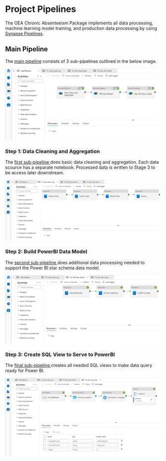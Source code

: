 # Project Pipelines

The OEA Chronic Absenteeism Package implements all data processing, machine learning model training, and production data processing by using [Synapse Pipelines](https://docs.microsoft.com/en-us/azure/data-factory/concepts-pipelines-activities?toc=%2Fazure%2Fsynapse-analytics%2Ftoc.json&tabs=data-factory). 

## Main Pipeline

The [main pipeline](https://github.com/cviddenKwantum/oea-digital-learning-insights/blob/main/Digital_Equity_of_Access/pipelines/MainPipeline_support_VSTS.zip) consists of 3 sub-pipelines outlined in the below image. 

![Main Synapse Pipeline](https://github.com/cviddenKwantum/oea-digital-learning-insights/blob/main/Digital_Equity_of_Access/docs/images/p_main.png "Main Pipeline")

### Step 1: Data Cleaning and Aggregation
 
The <ins> first sub-pipeline </ins> does basic data cleaning and aggregation. Each data scource has a separate notebook. Processed data is written to Stage 3 to be access later downstream.

![Data Cleaning Pipeline](https://github.com/cviddenKwantum/oea-digital-learning-insights/blob/main/Digital_Equity_of_Access/docs/images/p1_dataagg.png "Data Cleaning Pipeline")

### Step 2: Build PowerBI Data Model

The <ins> second sub-pipeline </ins> does additional data processing needed to support the Power BI star schema data model.

![PowerBI Data Model](https://github.com/cviddenKwantum/oea-digital-learning-insights/blob/main/Digital_Equity_of_Access/docs/images/p2_pbimodel.png "PowerBI Data Model")

### Step 3: Create SQL View to Serve to PowerBI
 
The <ins> final sub-pipeline </ins> creates all needed SQL views to make data query ready for Power BI.

![SQL View Creation](https://github.com/cviddenKwantum/oea-digital-learning-insights/blob/main/Digital_Equity_of_Access/docs/images/p3_sqlview.png "SQL View Creation")
